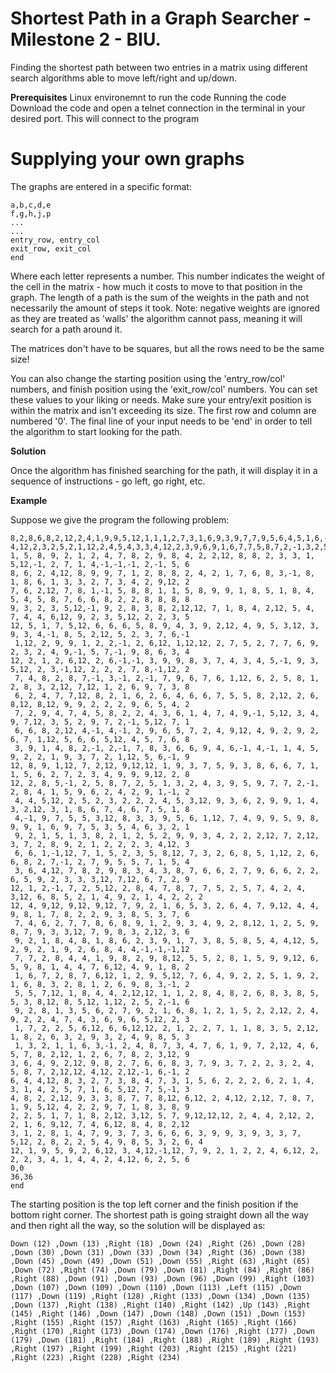 # Shortest Path in a Graph Searcher - Milestone 2 - BIU.

Finding the shortest path between two entries in a matrix using different search algorithms able to move left/right and up/down.

**Prerequisites**
Linux environemnt to run the code
Running the code
Download the code and open a telnet connection in the terminal in your desired port. This will connect to the program

# Supplying your own graphs
The graphs are entered in a specific format:
```
a,b,c,d,e
f,g,h,j,p
...
...
entry_row, entry_col
exit_row, exit_col
end
```
Where each letter represents a number. This number indicates the weight of the cell in the matrix - how much it costs to move to that position in the graph. The length of a path is the sum of the weights in the path and not necessarily the amount of steps it took.
Note: negative weights are ignored as they are treated as 'walls' the algorithm cannot pass, meaning it will search for a path around it.

The matrices don't have to be squares, but all the rows need to be the same size!

You can also change the starting position using the 'entry_row/col' numbers, and finish position using the 'exit_row/col' numbers. You can set these values to your liking or needs. Make sure your entry/exit position is within the matrix and isn't exceeding its size. The first row and column are numbered '0'.
The final line of your input needs to be 'end' in order to tell the algorithm to start looking for the path.

**Solution**

Once the algorithm has finished searching for the path, it will display it in a sequence of instructions - go left, go right, etc.

**Example**

Suppose we give the program the following problem:
```
8,2,8,6,8,2,12,2,4,1,9,9,5,12,1,1,1,2,7,3,1,6,9,3,9,7,7,9,5,6,4,5,1,6,-1,1,7
4,12,2,3,2,5,2,1,12,2,4,5,4,3,3,4,12,2,3,9,6,9,1,6,7,7,5,8,7,2,-1,3,2,5,-1,9,2
1, 5, 8, 9, 2, 1, 2, 4, 7, 8, 2, 9, 8, 4, 2, 2,12, 8, 8, 2, 3, 3, 1, 5,12,-1, 2, 7, 1, 4,-1,-1,-1, 2,-1, 5, 6
8, 6, 2, 4,12, 8, 9, 9, 7, 1, 2, 8, 8, 2, 4, 2, 1, 7, 6, 8, 3,-1, 8, 1, 8, 6, 1, 3, 3, 2, 7, 3, 4, 2, 9,12, 2
7, 6, 2,12, 7, 8, 1,-1, 5, 8, 8, 1, 1, 5, 8, 9, 9, 1, 8, 5, 1, 8, 4, 5, 4, 5, 8, 7, 6, 6, 8, 2, 2, 8, 8, 8, 8
9, 3, 2, 3, 5,12,-1, 9, 2, 8, 3, 8, 2,12,12, 7, 1, 8, 4, 2,12, 5, 4, 7, 4, 4, 6,12, 9, 2, 3, 5,12, 2, 2, 3, 5
12, 5, 1, 7, 5,12, 6, 6, 6, 5, 8, 9, 4, 3, 9, 2,12, 4, 9, 5, 3,12, 3, 9, 3, 4,-1, 8, 5, 2,12, 5, 2, 3, 7, 6,-1
 1,12, 2, 9, 9, 1, 2, 2,-1, 2, 6,12, 1,12,12, 2, 7, 5, 2, 7, 7, 6, 9, 2, 3, 2, 4, 9,-1, 5, 7,-1, 9, 8, 6, 3, 4
12, 2, 1, 2, 6,12, 2, 6,-1,-1, 3, 9, 9, 8, 3, 7, 4, 3, 4, 5,-1, 9, 3, 5,12, 2, 3,-1,12, 2, 2, 2, 7, 8,-1,12, 2
 7, 4, 8, 2, 8, 7,-1, 3,-1, 2,-1, 7, 9, 6, 7, 6, 1,12, 6, 2, 5, 8, 1, 2, 8, 3, 2,12, 7,12, 1, 2, 6, 9, 7, 3, 8
 6, 2, 4, 7, 7,12, 8, 2, 1, 6, 2, 6, 4, 6, 6, 7, 5, 5, 8, 2,12, 2, 6, 8,12, 8,12, 9, 9, 2, 2, 2, 9, 6, 5, 4, 2
 7, 2, 9, 4, 7, 4, 5, 8, 2, 2, 4, 3, 6, 1, 4, 7, 4, 9,-1, 5,12, 3, 4, 9, 7,12, 3, 5, 2, 9, 7, 2,-1, 5,12, 7, 1
 6, 6, 8, 2,12, 4,-1, 4,-1, 2, 9, 6, 5, 7, 2, 4, 9,12, 4, 9, 2, 9, 2, 6, 7, 1,12, 5, 6, 6, 5,12, 4, 5, 7, 6, 8
 3, 9, 1, 4, 8, 2,-1, 2,-1, 7, 8, 3, 6, 6, 9, 4, 6,-1, 4,-1, 1, 4, 5, 9, 2, 2, 1, 9, 3, 7, 2, 1,12, 5, 6,-1, 9
12, 8, 9, 1,12, 7, 2,12, 9,12,12, 1, 9, 3, 7, 5, 9, 3, 8, 6, 6, 7, 1, 1, 5, 6, 2, 7, 2, 3, 4, 9, 9, 9,12, 2, 8
12, 2, 8, 5,-1, 2, 5, 8, 7, 2, 5, 1, 3, 2, 4, 3, 9, 5, 9, 7, 7, 2,-1, 2, 8, 4, 1, 5, 9, 6, 2, 4, 2, 9, 1,-1, 2
 4, 4, 5,12, 2, 5, 2, 3, 2, 2, 2, 4, 5, 3,12, 9, 3, 6, 2, 9, 9, 1, 4, 3, 2,12, 3, 1, 8, 6, 7, 4, 6, 7, 5, 1, 8
 4,-1, 9, 7, 5, 5, 3,12, 8, 3, 3, 9, 5, 6, 1,12, 7, 4, 9, 9, 5, 9, 8, 9, 9, 1, 6, 9, 7, 5, 3, 5, 4, 6, 3, 2, 1
 9, 2, 1, 5, 1, 3, 8, 2, 1, 2, 5, 2, 9, 9, 3, 4, 2, 2, 2,12, 7, 2,12, 3, 7, 2, 8, 9, 2, 1, 2, 2, 2, 3, 4,12, 3
 6, 6, 1,-1,12, 7, 1, 5, 2, 3, 5, 8,12, 7, 3, 2, 6, 8, 5, 1,12, 2, 6, 6, 8, 2, 7,-1, 2, 7, 9, 5, 5, 7, 1, 5, 4
 3, 6, 4,12, 7, 8, 2, 9, 8, 3, 4, 3, 8, 7, 6, 6, 2, 7, 9, 6, 6, 2, 2, 6, 5, 9, 2, 3, 3, 3,12, 7,12, 6, 7, 2, 9
12, 1, 2,-1, 7, 2, 5,12, 2, 8, 4, 7, 8, 7, 7, 5, 2, 5, 7, 4, 2, 4, 3,12, 6, 8, 5, 2, 1, 4, 9, 2, 1, 4, 2, 2, 2
12, 4, 9,12, 9,12, 9,12, 7, 9, 2, 1, 6, 5, 3, 2, 6, 4, 7, 9,12, 4, 4, 9, 8, 1, 7, 8, 2, 2, 9, 3, 8, 5, 3, 7, 6
 7, 4, 6, 2, 7, 7, 8, 6, 8, 9, 1, 2, 9, 3, 4, 9, 2, 8,12, 1, 2, 5, 9, 8, 7, 9, 3, 3,12, 7, 9, 8, 3, 2,12, 3, 6
 9, 2, 1, 8, 4, 8, 1, 8, 6, 2, 3, 9, 1, 7, 3, 8, 5, 8, 5, 4, 4,12, 5, 2, 9, 2, 1, 9, 2, 6, 8, 4, 4,-1,-1,-1,12
 7, 7, 2, 8, 4, 4, 1, 9, 8, 2, 9, 8,12, 5, 5, 2, 8, 1, 5, 9, 9,12, 6, 5, 9, 8, 1, 4, 4, 7, 6,12, 4, 9, 1, 8, 2
 1, 6, 7, 2, 8, 7, 6,12, 1, 2, 9, 5,12, 7, 6, 4, 9, 2, 2, 5, 1, 9, 2, 1, 6, 8, 3, 2, 8, 1, 2, 6, 9, 8, 3,-1, 2
 5, 5, 7,12, 1, 8, 4, 4, 2,12,12, 1, 1, 2, 8, 4, 8, 2, 6, 8, 3, 8, 5, 5, 3, 8,12, 8, 5,12, 1,12, 2, 5, 2,-1, 6
 9, 2, 8, 1, 3, 5, 6, 2, 7, 9, 2, 1, 6, 8, 1, 2, 1, 5, 2, 2,12, 2, 4, 9, 2, 2, 4, 7, 4, 3, 6, 9, 6, 5,12, 2, 3
 1, 7, 2, 2, 5, 6,12, 6, 6,12,12, 2, 1, 2, 2, 7, 1, 1, 8, 3, 5, 2,12, 1, 8, 2, 6, 3, 2, 9, 3, 2, 4, 9, 8, 5, 3
 1, 3, 2, 1, 1, 6, 3,-1, 2, 4, 8, 7, 3, 4, 7, 6, 1, 9, 7, 2,12, 4, 6, 5, 7, 8, 2,12, 1, 2, 6, 7, 8, 2, 3,12, 9
3, 6, 4, 9, 2,12, 9, 8, 2, 7, 6, 6, 8, 3, 7, 9, 3, 7, 2, 2, 3, 2, 4, 5, 8, 7, 2,12,12, 4,12, 2,12,-1, 6,-1, 2
6, 4, 4,12, 8, 3, 2, 7, 3, 8, 4, 7, 3, 1, 5, 6, 2, 2, 2, 6, 2, 1, 4, 3, 1, 4, 2, 5, 7, 1, 6, 5,12, 7, 5,-1, 3
4, 8, 2, 2,12, 9, 3, 3, 8, 7, 7, 8,12, 6,12, 2, 4,12, 2,12, 7, 8, 7, 1, 9, 5,12, 4, 2, 2, 9, 7, 1, 8, 3, 8, 9
2, 2, 5, 1, 7, 1, 8, 2,12, 3,12, 5, 7, 9,12,12,12, 2, 4, 4, 2,12, 2, 2, 1, 6, 9,12, 7, 4, 6,12, 8, 4, 8, 2,12
3, 1, 2, 8, 1, 4, 7, 9, 3, 7, 3, 6, 6, 6, 3, 9, 9, 3, 9, 3, 3, 7, 5,12, 2, 8, 2, 2, 5, 4, 9, 8, 5, 3, 2, 6, 4
12, 1, 9, 5, 9, 2, 6,12, 3, 4,12,-1,12, 7, 9, 2, 1, 2, 2, 4, 6,12, 2, 2, 2, 3, 4, 1, 4, 4, 2, 4,12, 6, 2, 5, 6
0,0
36,36
end
```
The starting position is the top left corner and the finish position if the bottom right corner. The shortest path is going straight down all the way and then right all the way, so the solution will be displayed as:
```
Down (12) ,Down (13) ,Right (18) ,Down (24) ,Right (26) ,Down (28) ,Down (30) ,Down (31) ,Down (33) ,Down (34) ,Right (36) ,Down (38) ,Down (45) ,Down (49) ,Down (51) ,Down (55) ,Right (63) ,Right (65) ,Down (72) ,Right (74) ,Down (79) ,Down (81) ,Right (84) ,Right (86) ,Right (88) ,Down (91) ,Down (93) ,Down (96) ,Down (99) ,Right (103) ,Down (107) ,Down (109) ,Down (110) ,Down (113) ,Left (115) ,Down (117) ,Down (119) ,Right (128) ,Right (133) ,Down (134) ,Down (135) ,Down (137) ,Right (138) ,Right (140) ,Right (142) ,Up (143) ,Right (145) ,Right (146) ,Down (147) ,Down (148) ,Down (151) ,Down (153) ,Right (155) ,Right (157) ,Right (163) ,Right (165) ,Right (166) ,Right (170) ,Right (173) ,Down (174) ,Down (176) ,Right (177) ,Down (179) ,Down (181) ,Right (184) ,Right (188) ,Right (189) ,Right (193) ,Right (197) ,Right (199) ,Right (203) ,Right (215) ,Right (221) ,Right (223) ,Right (228) ,Right (234)
```
